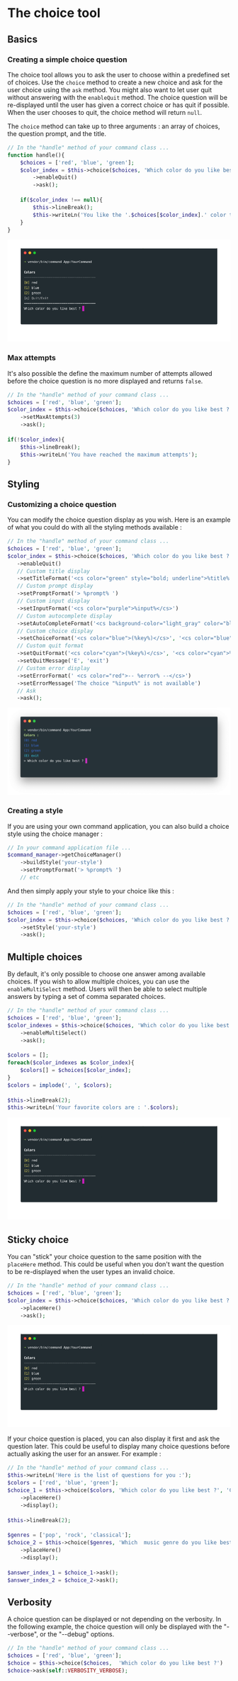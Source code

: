 # The choice tool

## Basics

### Creating a simple choice question

The choice tool allows you to ask the user to choose within a predefined set of choices. Use the `choice` method to create a new choice and ask for the user choice using the `ask` method. You might also want to let user quit without answering with the `enableQuit` method. The choice question will be re-displayed until the user has given a correct choice or has quit if possible.
When the user chooses to quit, the choice method will return `null`.

The `choice` method can take up to three arguments : an array of choices, the question prompt, and the title. 
    
```php
// In the "handle" method of your command class ...
function handle(){
    $choices = ['red', 'blue', 'green'];
    $color_index = $this->choice($choices, 'Which color do you like best ?', 'Colors')
        ->enableQuit()
        ->ask();
        
    if($color_index !== null){   
        $this->lineBreak(); 
        $this->writeLn('You like the '.$choices[$color_index].' color the best');
    }
}
```

![command choice](img/choice_basic.gif) 

### Max attempts
 
It's also possible the define the maximum number of attempts allowed before the choice question is no more displayed and returns `false`.

```php
// In the "handle" method of your command class ...
$choices = ['red', 'blue', 'green'];
$color_index = $this->choice($choices, 'Which color do you like best ?', 'Colors')
    ->setMaxAttempts(3)
    ->ask();

if(!$color_index){
    $this->lineBreak();
    $this->writeLn('You have reached the maximum attempts');
}
```
 
## Styling

### Customizing a choice question

You can modify the choice question display as you wish. Here is an example of what you could do with all the styling methods available :

```php
// In the "handle" method of your command class ... 
$choices = ['red', 'blue', 'green'];
$color_index = $this->choice($choices, 'Which color do you like best ?', 'Colors')
   ->enableQuit()
   // Custom title display
   ->setTitleFormat('<cs color="green" style="bold; underline">%title% :</cs>')
   // Custom prompt display
   ->setPromptFormat('> %prompt% ')
   // Custom input display
   ->setInputFormat('<cs color="purple">%input%</cs>')
   // Custom autocomplete display
   ->setAutoCompleteFormat('<cs background-color="light_gray" color="black">%autocomplete%</cs>')
   // Custom choice display
   ->setChoiceFormat('<cs color="blue">(%key%)</cs>', '<cs color="blue">%value%</cs>')
   // Custom quit format
   ->setQuitFormat('<cs color="cyan">(%key%)</cs>', '<cs color="cyan">%value%</cs>')
   ->setQuitMessage('E', 'exit')
   // Custom error display
   ->setErrorFormat(' <cs color="red">-- %error% --</cs>')
   ->setErrorMessage('The choice "%input%" is not available')
   // Ask
   ->ask();
```
    
![command choice style](img/choice_style.png)     
    
### Creating a style 
    
If you are using your own command application, you can also build a choice style using the choice manager :

```php
// In your command application file ...
$command_manager->getChoiceManager()
    ->buildStyle('your-style')
    ->setPromptFormat('> %prompt% ')
    // etc
```
        
And then simply apply your style to your choice like this :

```php
// In the "handle" method of your command class ...
$choices = ['red', 'blue', 'green'];
$color_index = $this->choice($choices, 'Which color do you like best ?', 'Colors')
    ->setStyle('your-style')
    ->ask();    
```
        
        
## Multiple choices

By default, it's only possible to choose one answer among available choices. If you wish to allow multiple choices, you can use the `enableMultiSelect` method. Users will then be able to select multiple answers by typing a set of comma separated choices.
        
```php
// In the "handle" method of your command class ...
$choices = ['red', 'blue', 'green'];
$color_indexes = $this->choice($choices, 'Which color do you like best ?', 'Colors')
    ->enableMultiSelect()
    ->ask();

$colors = [];
foreach($color_indexes as $color_index){
    $colors[] = $choices[$color_index];
}
$colors = implode(', ', $colors);

$this->lineBreak(2);
$this->writeLn('Your favorite colors are : '.$colors);
```
    
![command choice multiselect](img/choice_multiselect.gif)  

## Sticky choice

You can "stick" your choice question to the same position with the `placeHere` method. This could be useful when you don't want the question to be re-displayed when the user types an invalid choice.

```php
// In the "handle" method of your command class ...
$choices = ['red', 'blue', 'green'];
$color_index = $this->choice($choices, 'Which color do you like best ?', 'Colors')
    ->placeHere()
    ->ask();
```

![command choice sticky](img/choice_sticky.gif)      

If your choice question is placed, you can also display it first and ask the question later. This could be useful to display many choice questions before actually asking the user for an answer. For example :
    
```php
// In the "handle" method of your command class ...
$this->writeLn('Here is the list of questions for you :');
$colors = ['red', 'blue', 'green'];
$choice_1 = $this->choice($colors, 'Which color do you like best ?', 'Colors')
    ->placeHere()
    ->display();

$this->lineBreak(2);

$genres = ['pop', 'rock', 'classical'];
$choice_2 = $this->choice($genres, 'Which  music genre do you like best ?', 'Music genre')
    ->placeHere()
    ->display();

$answer_index_1 = $choice_1->ask();
$answer_index_2 = $choice_2->ask();
```

## Verbosity

A choice question can be displayed or not depending on the verbosity. In the following example, the choice question will only be displayed with the "--verbose", or the "--debug" options. 
    
```php
// In the "handle" method of your command class ...
$choices = ['red', 'blue', 'green'];
$choice = $this->choice($choices,  'Which color do you like best ?')
$choice->ask(self::VERBOSITY_VERBOSE);
```          